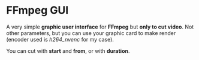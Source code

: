 # FFmpeg GUI

A very simple **graphic user interface** for **FFmpeg** but __only to cut video__. Not other parameters, but you can use your graphic card to make render (encoder used is *h264_nvenc* for my case).

You can cut with **start** and **from**, or with **duration**.